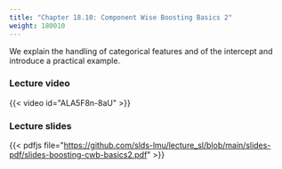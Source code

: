 ```yaml
---
title: "Chapter 18.10: Component Wise Boosting Basics 2"
weight: 180010
---
```

We explain the handling of categorical features and of the intercept and introduce a practical example. 

<!--more-->

### Lecture video

{{< video id="ALA5F8n-8aU" >}}

### Lecture slides

{{< pdfjs file="https://github.com/slds-lmu/lecture_sl/blob/main/slides-pdf/slides-boosting-cwb-basics2.pdf" >}}

